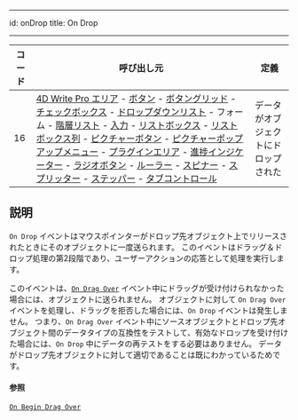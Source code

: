 - - -
id: onDrop title: On Drop
- - -

| コード | 呼び出し元                                                                                                                                                                                                                                                                                                                                                                                                                                                                                                                                                                                                                                                                                                                                                                                                                                                                                           | 定義                 |
| --- | ----------------------------------------------------------------------------------------------------------------------------------------------------------------------------------------------------------------------------------------------------------------------------------------------------------------------------------------------------------------------------------------------------------------------------------------------------------------------------------------------------------------------------------------------------------------------------------------------------------------------------------------------------------------------------------------------------------------------------------------------------------------------------------------------------------------------------------------------------------------------------------------------- | ------------------ |
| 16  | [4D Write Pro エリア](FormObjects/writeProArea_overview) - [ボタン](FormObjects/button_overview.md) - [ボタングリッド](FormObjects/buttonGrid_overview.md) - [チェックボックス](FormObjects/checkbox_overview.md) - [ドロップダウンリスト](FormObjects/dropdownList_Overview.md) - フォーム - [階層リスト](FormObjects/list_overview.md) - [入力](FormObjects/input_overview.md) - [リストボックス](FormObjects/listbox_overview.md) - [リストボックス列](FormObjects/listbox_overview.md#リストボックス列) - [ピクチャーボタン](FormObjects/pictureButton_overview.md) - [ピクチャーポップアップメニュー](FormObjects/picturePopupMenu_overview.md) - [プラグインエリア](FormObjects/pluginArea_overview.md#overview) - [進捗インジケーター](FormObjects/progressIndicator.md) - [ラジオボタン](FormObjects/radio_overview.md) - [ルーラー](FormObjects/ruler.md) - [スピナー](FormObjects/spinner.md) - [スプリッター](FormObjects/splitters.md) - [ステッパー](FormObjects/stepper.md) - [タブコントロール](FormObjects/tabControl.md) | データがオブジェクトにドロップされた |


## 説明

`On Drop` イベントはマウスポインターがドロップ先オブジェクト上でリリースされたときにそのオブジェクトに一度送られます。 このイベントはドラッグ＆ドロップ処理の第2段階であり、ユーザーアクションの応答として処理を実行します。

このイベントは、[`On Drag Over`](onDragOver.md) イベント中にドラッグが受け付けられなかった場合には、オブジェクトに送られません。 オブジェクトに対して `On Drag Over` イベントを処理し、ドラッグを拒否した場合には、`On Drop` イベントは発生しません。 つまり、`On Drag Over` イベント中にソースオブジェクトとドロップ先オブジェクト間のデータタイプの互換性をテストして、有効なドロップを受け付けた場合には、`On Drop` 中にデータの再テストをする必要はありません。 データがドロップ先オブジェクトに対して適切であることは既にわかっているためです。



#### 参照
[`On Begin Drag Over`](onBeginDragOver.md)